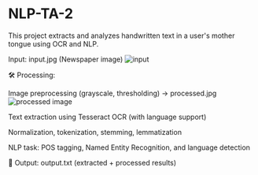 # NLP-TA-2

This project extracts and analyzes handwritten text in a user's mother tongue using OCR and NLP.

Input: input.jpg (Newspaper image)
![input](https://github.com/user-attachments/assets/acf44ecf-944e-40a8-aa15-ff5d4a070314)


🛠️ Processing:

Image preprocessing (grayscale, thresholding) → processed.jpg
![processed image](https://github.com/user-attachments/assets/bb4d8c05-3b66-49a2-8408-3ce9af2d3b4f)


Text extraction using Tesseract OCR (with language support)

Normalization, tokenization, stemming, lemmatization

NLP task: POS tagging, Named Entity Recognition, and language detection

📄 Output: output.txt (extracted + processed results)
